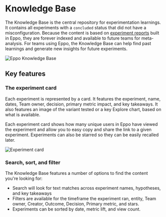 # Knowledge Base

The Knowledge Base is the central repository for experimentation learnings. It contains all experiments with a `concluded` status that did not have a misconfiguration. Because the content is based on [experiment reports](/experiment-analysis/reporting/experiment-reports) built in Eppo, they are forever indexed and available to future teams for meta-analysis. For teams using Eppo, the Knowledge Base can help find past learnings and generate new insights for future experiments.

![Eppo Knowledge Base](/img/interpreting-experiments/knowledge-base.png)

## Key features

### The experiment card

Each experiment is represented by a card. It features the experiment, name, dates, Team owner, decision, primary metric impact, and key takeaways. It also features an image of the variant tested or a key Explore chart, based on what is available. 

Each experiment card shows how many unique users in Eppo have viewed the experiment and allow you to easy copy and share the link to a given experiment. Experiments can also be starred so they can be easily recalled later.

![Experiment card](/img/interpreting-experiments/experiment-card.png)

### Search, sort, and filter

The Knowledge Base features a number of options to find the content you're looking for:
* Search will look for text matches across experiment names, hypotheses, and key takeaways
* Filters are available for the timeframe the experiment ran, entity, Team owner, Creator, Outcome, Decision, Primary metric, and stars.
* Experiments can be sorted by date, metric lift, and view count.